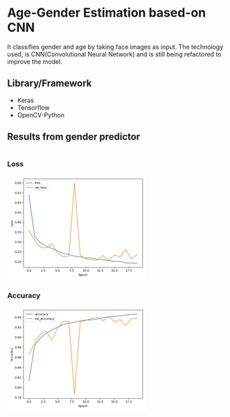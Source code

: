 # Age-Gender Estimation based-on CNN

It classifies gender and age by taking face images as input. The technology used, is CNN(Convolutional Neural Network) and is still being refactored to improve the model.

## Library/Framework
- Keras
- Tensorflow
- OpenCV-Python

## Results from gender predictor
<span style="display: inline-block;">
  <h3>Loss</h3>
  <img src="plot_img/gender_predictor_plot_loss.png" width="320" height="240" />
</span>
<span style="display: inline-block;">
  <h3>Accuracy</h3>
  <img src="plot_img/gender_predictor_plot_acc.png" width="320" height="240" />
</span>
